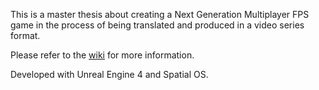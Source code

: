 This is a master thesis about creating a Next Generation Multiplayer FPS game in the process of being translated and produced in a video series format.

Please refer to the [wiki](https://github.com/jpetanjek/NG-FPS/wiki) for more information.

Developed with Unreal Engine 4 and Spatial OS.
